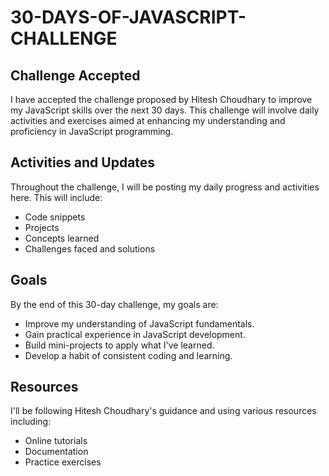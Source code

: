 # 30-DAYS-OF-JAVASCRIPT-CHALLENGE  

## Challenge Accepted

I have accepted the challenge proposed by Hitesh Choudhary to improve my JavaScript skills over the next 30 days. This challenge will involve daily activities and exercises aimed at enhancing my understanding and proficiency in JavaScript programming.

## Activities and Updates

Throughout the challenge, I will be posting my daily progress and activities here. This will include:

- Code snippets
- Projects
- Concepts learned
- Challenges faced and solutions

## Goals

By the end of this 30-day challenge, my goals are:

- Improve my understanding of JavaScript fundamentals.
- Gain practical experience in JavaScript development.
- Build mini-projects to apply what I've learned.
- Develop a habit of consistent coding and learning.

## Resources

I'll be following Hitesh Choudhary's guidance and using various resources including:

- Online tutorials
- Documentation
- Practice exercises
